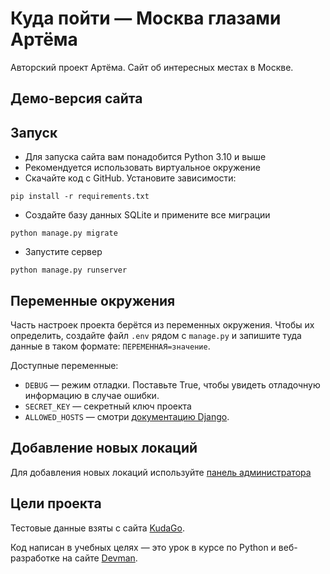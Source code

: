 # Куда пойти — Москва глазами Артёма

Авторский проект Артёма. Сайт об интересных местах в Москве. 


## Демо-версия сайта


## Запуск

- Для запуска сайта вам понадобится Python 3.10 и выше
- Рекомендуется использовать виртуальное окружение
- Скачайте код с GitHub. Установите зависимости:

```
pip install -r requirements.txt
```
- Создайте базу данных SQLite и примените все миграции
```
python manage.py migrate
```
- Запустите сервер 
```
python manage.py runserver
```

## Переменные окружения

Часть настроек проекта берётся из переменных окружения. Чтобы их определить, 
создайте файл `.env` рядом с `manage.py` и запишите туда данные в таком 
формате: `ПЕРЕМЕННАЯ=значение`.

Доступные переменные:
- `DEBUG` — режим отладки. Поставьте True, чтобы увидеть отладочную информацию в случае ошибки.
- `SECRET_KEY` — секретный ключ проекта
- `ALLOWED_HOSTS` — смотри [документацию Django](https://docs.djangoproject.com/en/3.1/ref/settings/#allowed-hosts).

## Добавление новых локаций

Для добавления новых локаций используйте [панель администратора](https://egoista.pythonanywhere.com/admin/) 



## Цели проекта

Тестовые данные взяты с сайта [KudaGo](https://kudago.com).

Код написан в учебных целях — это урок в курсе по Python и веб-разработке на сайте [Devman](https://dvmn.org).
